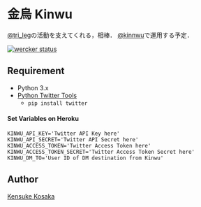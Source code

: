 # 金烏 Kinwu
[@tri_leg](https://twitter.com/tri_leg)の活動を支えてくれる，相棒．
[@kinnwu](https://twitter.com/kinnwu)で運用する予定．

[![wercker status](https://app.wercker.com/status/06d1350ea79550ab8c935be0b34329ef/m "wercker status")](https://app.wercker.com/project/bykey/06d1350ea79550ab8c935be0b34329ef)

## Requirement
- Python 3.x
- [Python Twitter Tools](https://github.com/sixohsix/twitter "https://github.com/sixohsix/twitter")
  - `pip install twitter`

#### Set Variables on Heroku
```
KINWU_API_KEY='Twitter API Key here'
KINWU_API_SECRET='Twitter API Secret here'
KINWU_ACCESS_TOKEN='Twitter Access Token here'
KINWU_ACCESS_TOKEN_SECRET='Twitter Access Token Secret here'
KINWU_DM_TO='User ID of DM destination from Kinwu'
```

## Author
[Kensuke Kosaka](https://github.com/trileg "https://github.com/trileg")